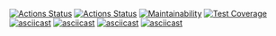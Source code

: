 [![Actions Status](https://github.com/eropka11/frontend-project-lvl2/workflows/hexlet-check/badge.svg)](https://github.com/eropka11/frontend-project-lvl2/actions)
[![Actions Status](https://github.com/eropka11/frontend-project-lvl2/workflows/eslint-check/badge.svg)](https://github.com/eropka11/frontend-project-lvl2/actions)
[![Maintainability](https://api.codeclimate.com/v1/badges/80b465419344f51d16ed/maintainability)](https://codeclimate.com/github/eropka11/frontend-project-lvl2/maintainability)
[![Test Coverage](https://api.codeclimate.com/v1/badges/80b465419344f51d16ed/test_coverage)](https://codeclimate.com/github/eropka11/frontend-project-lvl2/test_coverage)
[![asciicast](https://asciinema.org/a/439815.svg)](https://asciinema.org/a/439815)
[![asciicast](https://asciinema.org/a/455999.svg)](https://asciinema.org/a/455999)
[![asciicast](https://asciinema.org/a/456927.svg)](https://asciinema.org/a/456927)
[![asciicast](https://asciinema.org/a/458368.svg)](https://asciinema.org/a/458368)